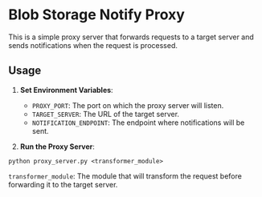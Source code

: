 # Blob Storage Notify Proxy

This is a simple proxy server that forwards requests to a target server and sends notifications when the request is processed.

## Usage

1. **Set Environment Variables**:
   - `PROXY_PORT`: The port on which the proxy server will listen.
   - `TARGET_SERVER`: The URL of the target server.
   - `NOTIFICATION_ENDPOINT`: The endpoint where notifications will be sent.

2. **Run the Proxy Server**:

```
python proxy_server.py <transformer_module>
```
`transformer_module`: The module that will transform the request before forwarding it to the target server.
